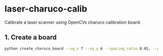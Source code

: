 # laser-charuco-calib
Calibrate a laser scanner using OpenCVs charuco calibration board.


## 1. Create a board

```bash
python create_charuco_board --sq_x 7 --sq_y 6 --spacing_ratio 0.65, --padding 800 --px_width 4000 --start_id --min_brightness 128
```




